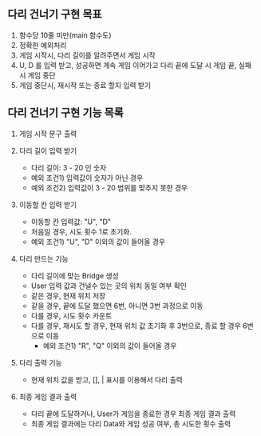 ## 다리 건너기 구현 목표

1. 함수당 10줄 미만(main 함수도)
2. 정확한 예외처리
3. 게임 시작시, 다리 길이를 알려주면서 게임 시작
4. U, D 를 입력 받고, 성공하면 계속 게임 이어가고 다리 끝에 도달 시 게임 끝, 실패 시 게임 중단
5. 게임 중단시, 재시작 또는 종료 할지 입력 받기

## 다리 건너기 구현 기능 목록

1. 게임 시작 문구 출력


2. 다리 길이 입력 받기
   - 다리 길이: 3 - 20 인 숫자
   - 예외 조건1) 입력값이 숫자가 아닌 경우
   - 예외 조건2) 입력값이 3 - 20 범위를 맞추지 못한 경우


3. 이동할 칸 입력 받기
   - 이동할 칸 입력값: "U", "D"
   - 처음일 경우, 시도 횟수 1로 초기화.
   - 예외 조건1) "U", "D" 이외의 값이 들어올 경우


4. 다리 만드는 기능
   - 다리 길이에 맞는 Bridge 생성
   - User 입력 값과 건널수 있는 곳의 위치 동일 여부 확인
   - 같은 경우, 현재 위치 저장
   - 같을 경우, 끝에 도달 했으면 6번, 아니면 3번 과정으로 이동
   - 다를 경우, 시도 횟수 카운트
   - 다를 경우, 재시도 할 경우, 현재 위치 값 초기화 후 3번으로, 종료 할 경우 6번으로 이동 
      - 예외 조건1) "R", "Q" 이외의 값이 들어올 경우


5. 다리 출력 기능
   - 현재 위치 값을 받고, [], | 표시를 이용해서 다리 출력


6. 최종 게임 결과 출력
   - 다리 끝에 도달하거나, User가 게임을 종료한 경우 최종 게임 결과 출력
   - 최종 게임 결과에는 다리 Data와 게임 성공 여부, 총 시도한 횟수 출력
